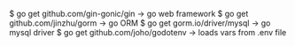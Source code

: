 $ go get github.com/gin-gonic/gin  -> go web framework
$ go get github.com/jinzhu/gorm  -> go ORM
$ go get gorm.io/driver/mysql  -> go mysql driver
$ go get github.com/joho/godotenv  -> loads vars from .env file